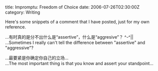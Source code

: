 title: Impromptu: Freedom of Choice
date: 2006-07-26T02:30:00Z
category: Writing

Here's some snippets of a comment that I have posted, just for my own reference.

…有时真的是分不出什么是“assertive”，什么是“aggresive”？ ^-^||  
…Sometimes I really can't tell the difference between "assertive" and "aggressive"?

…最要紧是你确定你自己的立场…  
…The most important thing is that you know and assert your standpoint…

